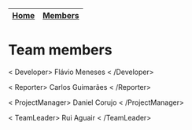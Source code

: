 | [Home](https://atnog.github.io/5G-VCoM/) | [Members](https://atnog.github.io/5G-VCoM/contact) |
|---|---|

# Team members
< Developer> Flávio Meneses < /Developer>

< Reporter> Carlos Guimarães < /Reporter>

< ProjectManager> Daniel Corujo < /ProjectManager>

< TeamLeader> Rui Aguair < /TeamLeader>
